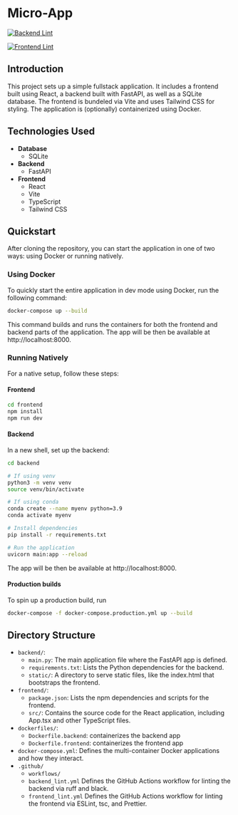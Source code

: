 # Micro-App

[![Backend Lint](https://github.com/nitro-bio/pomelo/actions/workflows/backend_lint.yml/badge.svg)](https://github.com/nitro-bio/pomelo/actions/workflows/backend_lint.yml)

[![Frontend Lint](https://github.com/nitro-bio/pomelo/actions/workflows/frontend_lint.yml/badge.svg)](https://github.com/nitro-bio/pomelo/actions/workflows/frontend_lint.yml)


## Introduction

This project sets up a simple fullstack application. It includes a frontend built using React, a backend built with FastAPI, as well as a SQLite database. The frontend is bundeled via Vite and uses Tailwind CSS for styling. The application is (optionally) containerized using Docker.

## Technologies Used

- **Database**
  - SQLite
- **Backend**
  - FastAPI
- **Frontend**
  - React
  - Vite
  - TypeScript
  - Tailwind CSS

## Quickstart

After cloning the repository, you can start the application in one of two ways: using Docker or running natively.

### Using Docker

To quickly start the entire application in dev mode using Docker, run the following command:

```bash
docker-compose up --build
```

This command builds and runs the containers for both the frontend and backend parts of the application. The app will be then be available at http://localhost:8000.

### Running Natively

For a native setup, follow these steps:

#### Frontend

```bash
cd frontend
npm install
npm run dev
```

#### Backend

In a new shell, set up the backend:

```bash
cd backend

# If using venv
python3 -m venv venv
source venv/bin/activate

# If using conda
conda create --name myenv python=3.9
conda activate myenv

# Install dependencies
pip install -r requirements.txt

# Run the application
uvicorn main:app --reload
```

The app will be then be available at http://localhost:8000.

#### Production builds

To spin up a production build, run
```bash
docker-compose -f docker-compose.production.yml up --build
```

## Directory Structure

- `backend/`:
  - `main.py`: The main application file where the FastAPI app is defined.
  - `requirements.txt`: Lists the Python dependencies for the backend.
  - `static/`: A directory to serve static files, like the index.html that bootstraps the frontend.
- `frontend/`:
  - `package.json`: Lists the npm dependencies and scripts for the frontend.
  - `src/`: Contains the source code for the React application, including App.tsx and other TypeScript files.
- `dockerfiles/`:
  - `Dockerfile.backend`: containerizes the backend app
  - `Dockerfile.frontend`: containerizes the frontend app
- `docker-compose.yml`: Defines the multi-container Docker applications and how they interact.
- `.github/`
  - `workflows/`
  - `backend_lint.yml` Defines the GitHub Actions workflow for linting the backend via ruff and black.
  - `frontend_lint.yml` Defines the GitHub Actions workflow for linting the frontend via ESLint, tsc, and Prettier.
